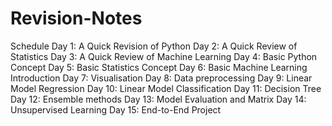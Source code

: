 # Revision-Notes
Schedule 
Day 1: A Quick Revision of Python
Day 2: A Quick Review of Statistics
Day 3: A Quick Review of Machine Learning
Day 4: Basic Python Concept
Day 5: Basic Statistics Concept
Day 6: Basic Machine Learning Introduction
Day 7: Visualisation
Day 8: Data preprocessing
Day 9: Linear Model Regression
Day 10: Linear Model Classification
Day 11: Decision Tree
Day 12: Ensemble methods
Day 13: Model Evaluation and Matrix
Day 14: Unsupervised Learning
Day 15: End-to-End Project

